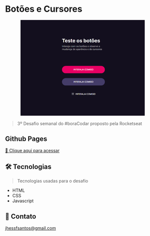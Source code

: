 # Botões e Cursores

<p align="center">
  <img src="github/preview3.png" width="80%">
</p>

> 3º Desafio semanal do #boraCodar proposto pela Rocketseat

## Github Pages
[🔗 Clique aqui para acessar](https://jhessfrois.github.io/jogo-forca/)

## 🛠 Tecnologias
> Tecnologias usadas para o desafio

- HTML
- CSS
- Javascript

## 🖤 Contato

jhessfsantos@gmail.com
